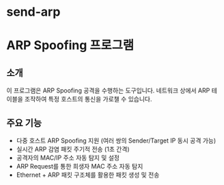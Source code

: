 # send-arp
# ARP Spoofing 프로그램

## 소개
이 프로그램은 ARP Spoofing 공격을 수행하는 도구입니다. 네트워크 상에서 ARP 테이블을 조작하여 특정 호스트의 통신을 가로챌 수 있습니다.

## 주요 기능
- 다중 호스트 ARP Spoofing 지원 (여러 쌍의 Sender/Target IP 동시 공격 가능)
- 실시간 ARP 감염 패킷 주기적 전송 (1초 간격)
- 공격자의 MAC/IP 주소 자동 탐지 및 설정
- ARP Request를 통한 희생자 MAC 주소 자동 탐지
- Ethernet + ARP 패킷 구조체를 활용한 패킷 생성 및 전송